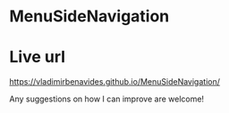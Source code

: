 # MenuSideNavigation
# Live url
https://vladimirbenavides.github.io/MenuSideNavigation/


Any suggestions on how I can improve are welcome!
